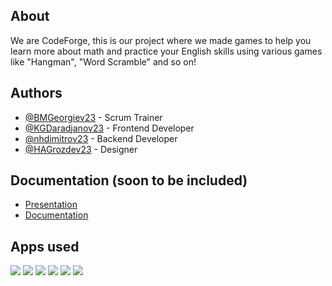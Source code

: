 ## About 
We are CodeForge, this is our project where we made games to help you learn more about math and practice your English skills using various games like "Hangman", "Word Scramble" and so on! 


## Authors
- [@BMGeorgiev23](https://github.com/BMGeorgiev23) - Scrum Trainer
- [@KGDaradjanov23](https://github.com/KGDaradjanov) - Frontend Developer
- [@nhdimitrov23](https://github.com/nhdimitrov23) - Backend Developer
- [@HAGrozdev23](https://github.com/Hristiyan1423) - Designer

## Documentation (soon to be included)
- [Presentation]()
- [Documentation]()

## Apps used
<img src="https://icons.iconarchive.com/icons/arturo-wibawa/akar/48/github-icon.png"> <img src="https://media.discordapp.net/attachments/1147111065277186059/1308509710676398110/pngwing.com.png?ex=673e3421&is=673ce2a1&hm=104b28430aeb8d7b1b8e2fdb577767c15f55645f5cc2a629900308897055aaa3&=&format=webp&quality=lossless"> <img src="https://icons.iconarchive.com/icons/dakirby309/simply-styled/48/Microsoft-Visual-Studio-icon.png"> <img src="https://icons.iconarchive.com/icons/bootstrap/bootstrap/48/Bootstrap-microsoft-teams-icon.png"> <img src="https://img.icons8.com/fluency/48/000000/microsoft-powerpoint-2019.png"> <img src="https://img.icons8.com/fluency/48/000000/microsoft-word-2019.png">
